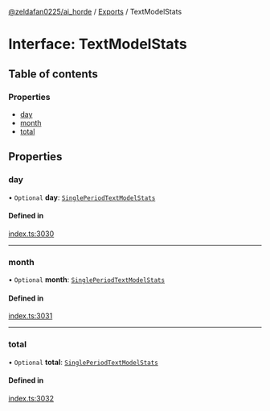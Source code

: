 [@zeldafan0225/ai_horde](../README.md) / [Exports](../modules.md) / TextModelStats

# Interface: TextModelStats

## Table of contents

### Properties

- [day](TextModelStats.md#day)
- [month](TextModelStats.md#month)
- [total](TextModelStats.md#total)

## Properties

### day

• `Optional` **day**: [`SinglePeriodTextModelStats`](../modules.md#singleperiodtextmodelstats)

#### Defined in

[index.ts:3030](https://github.com/ZeldaFan0225/ai_horde/blob/79ac96e/index.ts#L3030)

___

### month

• `Optional` **month**: [`SinglePeriodTextModelStats`](../modules.md#singleperiodtextmodelstats)

#### Defined in

[index.ts:3031](https://github.com/ZeldaFan0225/ai_horde/blob/79ac96e/index.ts#L3031)

___

### total

• `Optional` **total**: [`SinglePeriodTextModelStats`](../modules.md#singleperiodtextmodelstats)

#### Defined in

[index.ts:3032](https://github.com/ZeldaFan0225/ai_horde/blob/79ac96e/index.ts#L3032)
